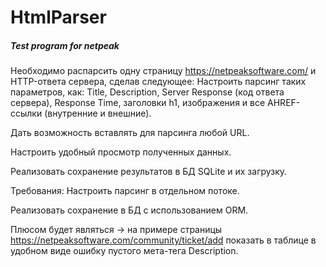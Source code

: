 # HtmlParser
##### Test program for netpeak

Необходимо распарсить одну страницу https://netpeaksoftware.com/ и HTTP-ответа сервера, сделав следующее:
Настроить парсинг таких параметров, как: Title, Description, Server Response (код ответа сервера), Response Time, заголовки h1, изображения и все AHREF-ссылки (внутренние и внешние).

Дать возможность вставлять для парсинга любой URL.

Настроить удобный просмотр полученных данных.

Реализовать сохранение результатов в БД SQLite и их загрузку.

Требования:
Настроить парсинг в отдельном потоке.

Реализовать сохранение в БД с использованием ORM.

Плюсом будет являться → на примере страницы https://netpeaksoftware.com/community/ticket/add показать в таблице в удобном виде ошибку пустого мета-тега Description.
